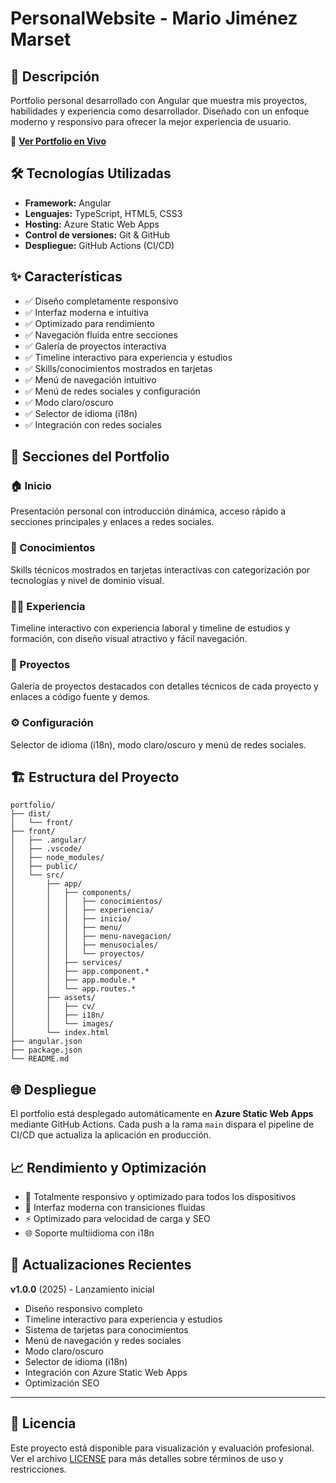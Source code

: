 # PersonalWebsite - Mario Jiménez Marset

## 🚀 Descripción

Portfolio personal desarrollado con Angular que muestra mis proyectos, habilidades y experiencia como desarrollador. Diseñado con un enfoque moderno y responsivo para ofrecer la mejor experiencia de usuario.

🔗 **[Ver Portfolio en Vivo](https://gray-cliff-08688c603.1.azurestaticapps.net)**

## 🛠️ Tecnologías Utilizadas

- **Framework:** Angular
- **Lenguajes:** TypeScript, HTML5, CSS3
- **Hosting:** Azure Static Web Apps
- **Control de versiones:** Git & GitHub
- **Despliegue:** GitHub Actions (CI/CD)

## ✨ Características

- ✅ Diseño completamente responsivo
- ✅ Interfaz moderna e intuitiva
- ✅ Optimizado para rendimiento
- ✅ Navegación fluida entre secciones
- ✅ Galería de proyectos interactiva
- ✅ Timeline interactivo para experiencia y estudios
- ✅ Skills/conocimientos mostrados en tarjetas
- ✅ Menú de navegación intuitivo
- ✅ Menú de redes sociales y configuración
- ✅ Modo claro/oscuro
- ✅ Selector de idioma (i18n)
- ✅ Integración con redes sociales

## 📱 Secciones del Portfolio

### 🏠 Inicio
Presentación personal con introducción dinámica, acceso rápido a secciones principales y enlaces a redes sociales.

### 🎯 Conocimientos
Skills técnicos mostrados en tarjetas interactivas con categorización por tecnologías y nivel de dominio visual.

### 👨‍💻 Experiencia
Timeline interactivo con experiencia laboral y timeline de estudios y formación, con diseño visual atractivo y fácil navegación.

### 🚀 Proyectos
Galería de proyectos destacados con detalles técnicos de cada proyecto y enlaces a código fuente y demos.

### ⚙️ Configuración
Selector de idioma (i18n), modo claro/oscuro y menú de redes sociales.

## 🏗️ Estructura del Proyecto

```
portfolio/
├── dist/
│   └── front/
├── front/
│   ├── .angular/
│   ├── .vscode/
│   ├── node_modules/
│   ├── public/
│   └── src/
│       ├── app/
│       │   ├── components/
│       │   │   ├── conocimientos/
│       │   │   ├── experiencia/
│       │   │   ├── inicio/
│       │   │   ├── menu/
│       │   │   ├── menu-navegacion/
│       │   │   ├── menusociales/
│       │   │   └── proyectos/
│       │   ├── services/
│       │   ├── app.component.*
│       │   ├── app.module.*
│       │   └── app.routes.*
│       ├── assets/
│       │   ├── cv/
│       │   ├── i18n/
│       │   └── images/
│       └── index.html
├── angular.json
├── package.json
└── README.md
```

## 🌐 Despliegue

El portfolio está desplegado automáticamente en **Azure Static Web Apps** mediante GitHub Actions. Cada push a la rama `main` dispara el pipeline de CI/CD que actualiza la aplicación en producción.

## 📈 Rendimiento y Optimización

- 📱 Totalmente responsivo y optimizado para todos los dispositivos
- 🎨 Interfaz moderna con transiciones fluidas
- ⚡ Optimizado para velocidad de carga y SEO
- 🌐 Soporte multiidioma con i18n

## 🔄 Actualizaciones Recientes

**v1.0.0** (2025) - Lanzamiento inicial
- Diseño responsivo completo
- Timeline interactivo para experiencia y estudios
- Sistema de tarjetas para conocimientos
- Menú de navegación y redes sociales
- Modo claro/oscuro
- Selector de idioma (i18n)
- Integración con Azure Static Web Apps
- Optimización SEO

---

## 📄 Licencia

Este proyecto está disponible para visualización y evaluación profesional. Ver el archivo [LICENSE](LICENSE) para más detalles sobre términos de uso y restricciones.